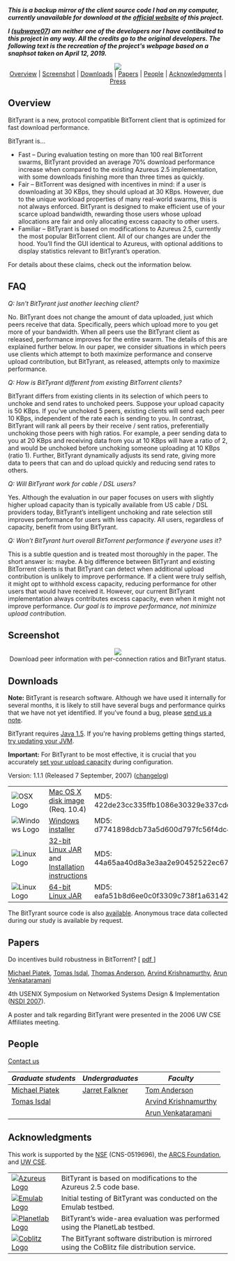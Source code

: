 ***This is a backup mirror of the client source code I had on my computer, currently unavailable for download at the [official website](http://bittyrant.cs.washington.edu) of this project.***

***I ([subwave07](https://github.com/subwave07)) am neither one of the developers nor I have contibuited to this project in any way. All the credits go to the original developers.
The following text is the recreation of the project's webpage based on a snaphsot taken on April 12, 2019.***

<p align="center">
  <img src="https://raw.githubusercontent.com/subwave07/BitTyrant/master/README.md_images/header.jpg"><br/>
  <a href="#overview">Overview</a> |
  <a href="#screenshot">Screenshot</a> |
  <a href="#downloads">Downloads</a> |
  <a href="#papers">Papers</a> |
  <a href="#people">People</a> |
  <a href="#acknowledgments">Acknowledgments</a> |
  <a href="http://bittyrant.cs.washington.edu/press.html">Press</a>
</p>

## Overview
BitTyrant is a new, protocol compatible BitTorrent client that is optimized for fast download performance. 

BitTyrant is...

* Fast – During evaluation testing on more than 100 real BitTorrent swarms, BitTyrant provided an average 70% download performance increase when compared to the existing Azureus 2.5 implementation, with some downloads finishing more than three times as quickly.
* Fair – BitTorrent was designed with incentives in mind: if a user is downloading at 30 KBps, they should upload at 30 KBps. However, due to the unique workload properties of many real-world swarms, this is not always enforced. BitTyrant is designed to make efficient use of your scarce upload bandwidth, rewarding those users whose upload allocations are fair and only allocating excess capacity to other users. 
* Familiar – BitTyrant is based on modifications to Azureus 2.5, currently the most popular BitTorrent client. All of our changes are under the hood. You’ll find the GUI identical to Azureus, with optional additions to display statistics relevant to BitTyrant’s operation.

For details about these claims, check out the information below.

## FAQ

*Q: Isn't BitTyrant just another leeching client?*

No. BitTyrant does not change the amount of data uploaded, just which peers receive that data. Specifically, peers which upload more to you get more of your bandwidth. When all peers use the BitTyrant client as released, performance improves for the entire swarm. The details of this are explained further below. In our paper, we consider situations in which peers use clients which attempt to both maximize performance and conserve upload contribution, but BitTyrant, as released, attempts only to maximize performance.

*Q: How is BitTyrant different from existing BitTorrent clients?*

BitTyrant differs from existing clients in its selection of which peers to unchoke and send rates to unchoked peers. Suppose your upload capacity is 50 KBps. If you’ve unchoked 5 peers, existing clients will send each peer 10 KBps, independent of the rate each is sending to you. In contrast, BitTyrant will rank all peers by their receive / sent ratios, preferentially unchoking those peers with high ratios. For example, a peer sending data to you at 20 KBps and receiving data from you at 10 KBps will have a ratio of 2, and would be unchoked before unchoking someone uploading at 10 KBps (ratio 1). Further, BitTyrant dynamically adjusts its send rate, giving more data to peers that can and do upload quickly and reducing send rates to others.

*Q: Will BitTyrant work for cable / DSL users?*

Yes. Although the evaluation in our paper focuses on users with slightly higher upload capacity than is typically available from US cable / DSL providers today, BitTyrant’s intelligent unchoking and rate selection still improves performance for users with less capacity. All users, regardless of capacity, benefit from using BitTyrant.

*Q: Won’t BitTyrant hurt overall BitTorrent performance if everyone uses it?*

This is a subtle question and is treated most thoroughly in the paper. The short answer is: maybe. A big difference between BitTyrant and existing BitTorrent clients is that BitTyrant can detect when additional upload contribution is unlikely to improve performance. If a client were truly selfish, it might opt to withhold excess capacity, reducing performance for other users that would have received it. However, our current BitTyrant implementation always contributes excess capacity, even when it might not improve performance. *Our goal is to improve performance, not minimize upload contribution.*

## Screenshot

<p align="center">
  <img src="https://raw.githubusercontent.com/subwave07/BitTyrant/master/README.md_images/screenshot.jpg"><br/>
  Download peer information with per-connection ratios and BitTyrant status.
</p>

## Downloads

**Note:** BitTyrant is research software. Although we have used it internally for several months, it is likely to still have several bugs and performance quirks that we have not yet identified. If you’ve found a bug, please [send us a note](http://www.cs.washington.edu/htbin-post/unrestricted/mailto2.pl?to=BitTyrant;sub=BitTyrant+bug).

BitTyrant requires [Java 1.5](http://www.java.com/). If you're having problems getting things started, [try updating your JVM](http://java.sun.com/javase/downloads/index.jsp).

**Important:** For BitTyrant to be most effective, it is crucial that you accurately [set your upload capacity](http://bittyrant.cs.washington.edu/capacity_config.html) during configuration.

Version: 1.1.1 (Released 7 September, 2007) ([changelog](http://bittyrant.cs.washington.edu/changelog.txt))

| | | |
|-|-|-|
| ![OSX Logo](https://raw.githubusercontent.com/subwave07/BitTyrant/master/README.md_images/osx.jpg) | [Mac OS X disk image](http://bittyrant.cs.washington.edu/dist_090607/BitTyrant.dmg) (Req. 10.4) | MD5: 422de23cc335ffb1086e30329e337cde |
| ![Windows Logo](https://raw.githubusercontent.com/subwave07/BitTyrant/master/README.md_images/windows.jpg) | [Windows installer](http://bittyrant.cs.washington.edu/dist_090607/Azureus_2.5.0.0_BitTyrant_Win32.setup.exe) | MD5: d7741898dcb73a5d600d797fc56f4dc4 |
| ![Linux Logo](https://raw.githubusercontent.com/subwave07/BitTyrant/master/README.md_images/tux.jpg) | [32-bit Linux JAR](http://bittyrant.cs.washington.edu/dist_090607/BitTyrant-Linux32.tar.bz2) and [Installation instructions](http://azureus.sourceforge.net/howto_linux.php) | MD5: 44a65aa40d8a3e3aa2e90452522ec679 |
| ![Linux Logo](https://raw.githubusercontent.com/subwave07/BitTyrant/master/README.md_images/tux.jpg) | [64-bit Linux JAR](http://bittyrant.cs.washington.edu/dist_090607/BitTyrant-Linux64.tar.bz2) | MD5: eafa51b8d6ee0c0f3309c738f1a63142 |

The BitTyrant source code is also [available](http://coblitz.codeen.org:3125/bittyrant.cs.washington.edu/dist_010807/BitTyrant-src.zip). Anonymous trace data collected during our study is available by request.

## Papers
Do incentives build robustness in BitTorrent? [ [pdf ](http://www.cs.washington.edu/homes/piatek/papers/BitTyrant.pdf)]

[Michael Piatek](http://www.cs.washington.edu/homes/piatek/), [Tomas Isdal](http://isd.al/), [Thomas Anderson](http://www.cs.washington.edu/homes/tom/), [Arvind Krishnamurthy](http://www.cs.washington.edu/homes/arvind/), [Arun Venkataramani](http://www.cs.umass.edu/~arun/)

4th USENIX Symposium on Networked Systems Design & Implementation ([NSDI 2007](http://www.usenix.org/events/nsdi07/index.html)).

A poster and talk regarding BitTyrant were presented in the 2006 UW CSE Affiliates meeting.

## People

[Contact us](http://www.cs.washington.edu/htbin-post/unrestricted/mailto2.pl?to=BitTyrant;sub=BitTyrant)

| *Graduate students* | *Undergraduates* | *Faculty* |
|-|-|-|
| [Michael Piatek](http://www.cs.washington.edu/homes/piatek/) | [Jarret Falkner](http://jarret.falkfalk.com/) | [Tom Anderson](http://www.cs.washington.edu/homes/tom/) |
| [Tomas Isdal](http://isd.al/) | | [Arvind Krishnamurthy](http://www.cs.washington.edu/homes/arvind/) |
| | | [Arun Venkataramani](http://www.cs.umass.edu/~arun/) | 

## Acknowledgments

This work is supported by the [NSF](http://www.nsf.gov/) (CNS-0519696), the [ARCS Foundation](http://www.arcsfoundation.org/Seattle/), and [UW CSE](http://www.cs.washington.edu/).

| | |
|-|-|
| [![Azureus Logo](https://raw.githubusercontent.com/subwave07/BitTyrant/master/README.md_images/azureus_splash.jpg)](http://azureus.sourceforge.net/) | BitTyrant is based on modifications to the Azureus 2.5 code base. |
| [![Emulab Logo](https://raw.githubusercontent.com/subwave07/BitTyrant/master/README.md_images/emulab.jpg)](http://www.emulab.net/) | Initial testing of BitTyrant was conducted on the Emulab testbed. |
| [![Planetlab Logo](https://raw.githubusercontent.com/subwave07/BitTyrant/master/README.md_images/planetlab.jpg)](http://www.planet-lab.org/) | BitTyrant’s wide-area evaluation was performed using the PlanetLab testbed. |
| [![Coblitz Logo](https://raw.githubusercontent.com/subwave07/BitTyrant/master/README.md_images/coblitz.gif)](http://codeen.cs.princeton.edu/coblitz/) | The BitTyrant software distribution is mirrored using the CoBlitz file distribution service. |

